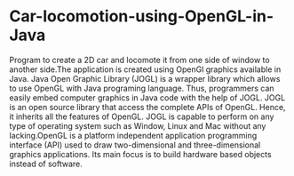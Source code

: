 # Car-locomotion-using-OpenGL-in-Java
Program to create a 2D car and locomote it from one side of window to another side.The application is created using OpenGl graphics available in Java.
Java Open Graphic Library (JOGL) is a wrapper library which allows to use OpenGL with Java programing language. Thus, programmers can easily embed computer graphics in Java code with the help of JOGL.
JOGL is an open source library that access the complete APIs of OpenGL. Hence, it inherits all the features of OpenGL. JOGL is capable to perform on any type of operating system such as Window, Linux and Mac without any lacking.OpenGL is a platform independent application programming interface (API) used to draw two-dimensional and three-dimensional graphics applications. Its main focus is to build hardware based objects instead of software.
